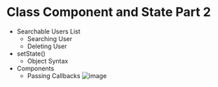 # Class Component and State Part 2

- Searchable Users List
  - Searching User
  - Deleting User
- setState() 
  - Object Syntax
- Components
  - Passing Callbacks
![image](https://user-images.githubusercontent.com/104497104/200368714-a33c43ce-ea9d-4c10-8c0c-92122372d963.png)


